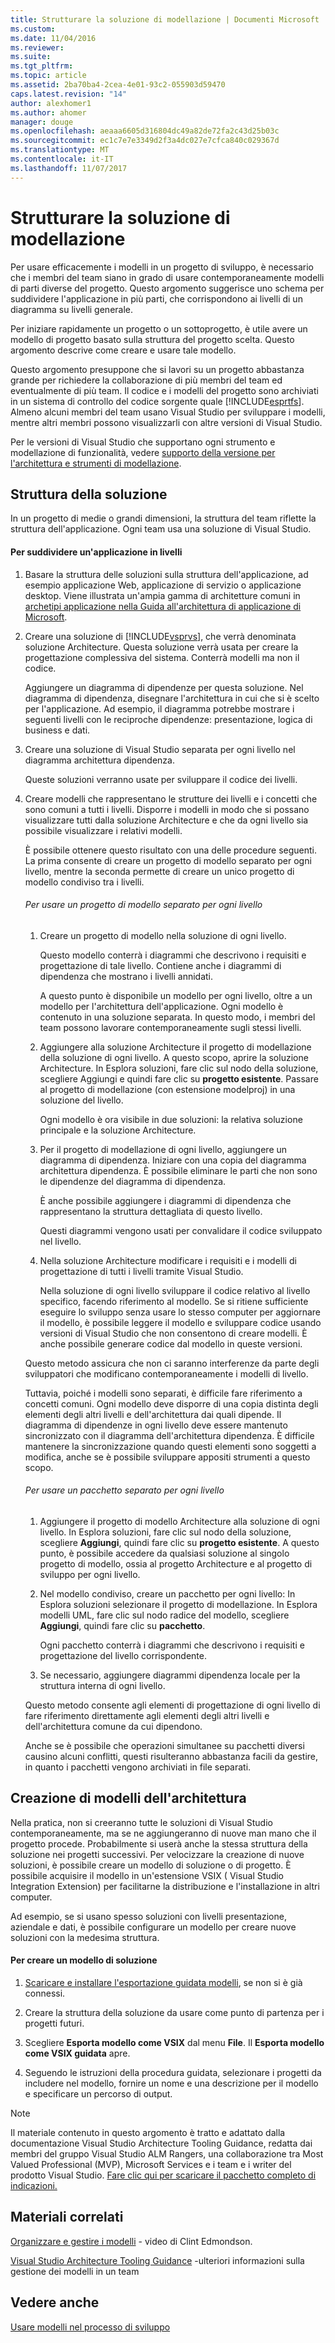 ```yaml
---
title: Strutturare la soluzione di modellazione | Documenti Microsoft
ms.custom: 
ms.date: 11/04/2016
ms.reviewer: 
ms.suite: 
ms.tgt_pltfrm: 
ms.topic: article
ms.assetid: 2ba70ba4-2cea-4e01-93c2-055903d59470
caps.latest.revision: "14"
author: alexhomer1
ms.author: ahomer
manager: douge
ms.openlocfilehash: aeaaa6605d316804dc49a82de72fa2c43d25b03c
ms.sourcegitcommit: ec1c7e7e3349d2f3a4dc027e7cfca840c029367d
ms.translationtype: MT
ms.contentlocale: it-IT
ms.lasthandoff: 11/07/2017
---
```

# <a name="structure-your-modeling-solution"></a>Strutturare la soluzione di modellazione
Per usare efficacemente i modelli in un progetto di sviluppo, è necessario che i membri del team siano in grado di usare contemporaneamente modelli di parti diverse del progetto. Questo argomento suggerisce uno schema per suddividere l'applicazione in più parti, che corrispondono ai livelli di un diagramma su livelli generale.  
  
 Per iniziare rapidamente un progetto o un sottoprogetto, è utile avere un modello di progetto basato sulla struttura del progetto scelta. Questo argomento descrive come creare e usare tale modello.  
  
 Questo argomento presuppone che si lavori su un progetto abbastanza grande per richiedere la collaborazione di più membri del team ed eventualmente di più team. Il codice e i modelli del progetto sono archiviati in un sistema di controllo del codice sorgente quale [!INCLUDE[esprtfs](../code-quality/includes/esprtfs_md.md)]. Almeno alcuni membri del team usano Visual Studio per sviluppare i modelli, mentre altri membri possono visualizzarli con altre versioni di Visual Studio.  
  
 Per le versioni di Visual Studio che supportano ogni strumento e modellazione di funzionalità, vedere [supporto della versione per l'architettura e strumenti di modellazione](../modeling/what-s-new-for-design-in-visual-studio.md#VersionSupport).  
  
## <a name="solution-structure"></a>Struttura della soluzione  
 In un progetto di medie o grandi dimensioni, la struttura del team riflette la struttura dell'applicazione. Ogni team usa una soluzione di Visual Studio.  
  
#### <a name="to-divide-an-application-into-layers"></a>Per suddividere un'applicazione in livelli  
  
1.  Basare la struttura delle soluzioni sulla struttura dell'applicazione, ad esempio applicazione Web, applicazione di servizio o applicazione desktop. Viene illustrata un'ampia gamma di architetture comuni in [archetipi applicazione nella Guida all'architettura di applicazione di Microsoft](http://go.microsoft.com/fwlink/?LinkId=196681).  
  
2.  Creare una soluzione di [!INCLUDE[vsprvs](../code-quality/includes/vsprvs_md.md)], che verrà denominata soluzione Architecture. Questa soluzione verrà usata per creare la progettazione complessiva del sistema. Conterrà modelli ma non il codice.  
  
     Aggiungere un diagramma di dipendenze per questa soluzione. Nel diagramma di dipendenza, disegnare l'architettura in cui che si è scelto per l'applicazione. Ad esempio, il diagramma potrebbe mostrare i seguenti livelli con le reciproche dipendenze: presentazione, logica di business e dati.  
  
4.  Creare una soluzione di Visual Studio separata per ogni livello nel diagramma architettura dipendenza.  
  
     Queste soluzioni verranno usate per sviluppare il codice dei livelli.  
  
5.  Creare modelli che rappresentano le strutture dei livelli e i concetti che sono comuni a tutti i livelli. Disporre i modelli in modo che si possano visualizzare tutti dalla soluzione Architecture e che da ogni livello sia possibile visualizzare i relativi modelli.  
  
     È possibile ottenere questo risultato con una delle procedure seguenti. La prima consente di creare un progetto di modello separato per ogni livello, mentre la seconda permette di creare un unico progetto di modello condiviso tra i livelli.  
  
    ###### <a name="to-use-a-separate-modeling-project-for-each-layer"></a>Per usare un progetto di modello separato per ogni livello  
  
    1.  Creare un progetto di modello nella soluzione di ogni livello.  
  
         Questo modello conterrà i diagrammi che descrivono i requisiti e progettazione di tale livello. Contiene anche i diagrammi di dipendenza che mostrano i livelli annidati.  
  
         A questo punto è disponibile un modello per ogni livello, oltre a un modello per l'architettura dell'applicazione. Ogni modello è contenuto in una soluzione separata. In questo modo, i membri del team possono lavorare contemporaneamente sugli stessi livelli.  
  
    2.  Aggiungere alla soluzione Architecture il progetto di modellazione della soluzione di ogni livello. A questo scopo, aprire la soluzione Architecture. In Esplora soluzioni, fare clic sul nodo della soluzione, scegliere Aggiungi e quindi fare clic su **progetto esistente**. Passare al progetto di modellazione (con estensione modelproj) in una soluzione del livello.  
  
         Ogni modello è ora visibile in due soluzioni: la relativa soluzione principale e la soluzione Architecture.  
  
    3.  Per il progetto di modellazione di ogni livello, aggiungere un diagramma di dipendenza. Iniziare con una copia del diagramma architettura dipendenza. È possibile eliminare le parti che non sono le dipendenze del diagramma di dipendenza.  
  
         È anche possibile aggiungere i diagrammi di dipendenza che rappresentano la struttura dettagliata di questo livello.  
  
         Questi diagrammi vengono usati per convalidare il codice sviluppato nel livello.  
  
    4.  Nella soluzione Architecture modificare i requisiti e i modelli di progettazione di tutti i livelli tramite Visual Studio.  
  
         Nella soluzione di ogni livello sviluppare il codice relativo al livello specifico, facendo riferimento al modello. Se si ritiene sufficiente eseguire lo sviluppo senza usare lo stesso computer per aggiornare il modello, è possibile leggere il modello e sviluppare codice usando versioni di Visual Studio che non consentono di creare modelli. È anche possibile generare codice dal modello in queste versioni.  
  
     Questo metodo assicura che non ci saranno interferenze da parte degli sviluppatori che modificano contemporaneamente i modelli di livello.  
  
     Tuttavia, poiché i modelli sono separati, è difficile fare riferimento a concetti comuni. Ogni modello deve disporre di una copia distinta degli elementi degli altri livelli e dell'architettura dai quali dipende. Il diagramma di dipendenze in ogni livello deve essere mantenuto sincronizzato con il diagramma dell'architettura dipendenza. È difficile mantenere la sincronizzazione quando questi elementi sono soggetti a modifica, anche se è possibile sviluppare appositi strumenti a questo scopo.  
  
    ###### <a name="to-use-a-separate-package-for-each-layer"></a>Per usare un pacchetto separato per ogni livello  
  
    1.  Aggiungere il progetto di modello Architecture alla soluzione di ogni livello. In Esplora soluzioni, fare clic sul nodo della soluzione, scegliere **Aggiungi**, quindi fare clic su **progetto esistente**. A questo punto, è possibile accedere da qualsiasi soluzione al singolo progetto di modello, ossia al progetto Architecture e al progetto di sviluppo per ogni livello.  
  
    2.  Nel modello condiviso, creare un pacchetto per ogni livello: In Esplora soluzioni selezionare il progetto di modellazione. In Esplora modelli UML, fare clic sul nodo radice del modello, scegliere **Aggiungi**, quindi fare clic su **pacchetto**.  
  
         Ogni pacchetto conterrà i diagrammi che descrivono i requisiti e progettazione del livello corrispondente.  
  
    3.  Se necessario, aggiungere diagrammi dipendenza locale per la struttura interna di ogni livello.  
  
     Questo metodo consente agli elementi di progettazione di ogni livello di fare riferimento direttamente agli elementi degli altri livelli e dell'architettura comune da cui dipendono.  
  
     Anche se è possibile che operazioni simultanee su pacchetti diversi causino alcuni conflitti, questi risulteranno abbastanza facili da gestire, in quanto i pacchetti vengono archiviati in file separati.
  
## <a name="creating-architecture-templates"></a>Creazione di modelli dell'architettura  
 Nella pratica, non si creeranno tutte le soluzioni di Visual Studio contemporaneamente, ma se ne aggiungeranno di nuove man mano che il progetto procede. Probabilmente si userà anche la stessa struttura della soluzione nei progetti successivi.  Per velocizzare la creazione di nuove soluzioni, è possibile creare un modello di soluzione o di progetto. È possibile acquisire il modello in un'estensione VSIX ( Visual Studio Integration Extension) per facilitarne la distribuzione e l'installazione in altri computer.  
  
 Ad esempio, se si usano spesso soluzioni con livelli presentazione, aziendale e dati, è possibile configurare un modello per creare nuove soluzioni con la medesima struttura.  
  
#### <a name="to-create-a-solution-template"></a>Per creare un modello di soluzione  
  
1.  [Scaricare e installare l'esportazione guidata modelli](http://go.microsoft.com/fwlink/?LinkId=196686), se non si è già connessi.  
  
2.  Creare la struttura della soluzione da usare come punto di partenza per i progetti futuri.  
  
3.  Scegliere **Esporta modello come VSIX** dal menu **File**. Il **Esporta modello come VSIX guidata** apre.  
  
4.  Seguendo le istruzioni della procedura guidata, selezionare i progetti da includere nel modello, fornire un nome e una descrizione per il modello e specificare un percorso di output.  
  
> [!NOTE]
>  Il materiale contenuto in questo argomento è tratto e adattato dalla documentazione Visual Studio Architecture Tooling Guidance, redatta dai membri del gruppo Visual Studio ALM Rangers, una collaborazione tra Most Valued Professional (MVP), Microsoft Services e i team e i writer del prodotto Visual Studio. [Fare clic qui per scaricare il pacchetto completo di indicazioni.](http://go.microsoft.com/fwlink/?LinkID=191984)  
  
## <a name="related-materials"></a>Materiali correlati  
 [Organizzare e gestire i modelli](http://channel9.msdn.com/posts/clinted/UML-with-VS-2010-Part-9-Organizing-and-Managing-Your-Models/) - video di Clint Edmondson.  
  
 [Visual Studio Architecture Tooling Guidance](../modeling/visual-studio-architecture-tooling-guidance.md) -ulteriori informazioni sulla gestione dei modelli in un team  
  
## <a name="see-also"></a>Vedere anche  
 [Usare modelli nel processo di sviluppo](../modeling/use-models-in-your-development-process.md)
